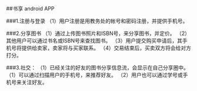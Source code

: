 ##书享 android APP

###1.注册与登录
	（1）用户注册是用教务处的帐号和密码注册，并提供手机号。

###2.分享图书
	（1）通过上传图书照片和ISBN号，来分享图书，并定价。
	（2）其他用户可以通过书名或ISBN号来查找图书。
	（3）用户提交购买申请后，其手机号将提供给卖家，卖家将与买家联系。
	（4）交易结束后，买卖双方将会给对方打分。

###3.社交：
	（1）已经关注的好友的图书分享信息流，会显示在自己分享圈中。
	（1）可以通过扫描用户的手机号，来推荐好友。
	（2）用户也可以通过学号或手机号来关注好友。

